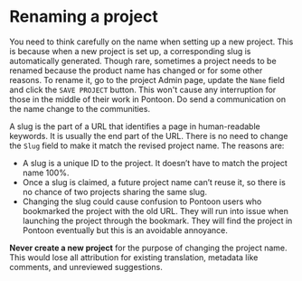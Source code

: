 # Renaming a project

You need to think carefully on the name when setting up a new project. This is because when a new project is set up, a corresponding slug is automatically generated. Though rare, sometimes a project needs to be renamed because the product name has changed or for some other reasons. To rename it, go to the project Admin page, update the `Name` field and click the `SAVE PROJECT` button. This won't cause any interruption for those in the middle of their work in Pontoon. Do send a communication on the name change to the communities.

A slug is the part of a URL that identifies a page in human-readable keywords. It is usually the end part of the URL.
There is no need to change the `Slug` field to make it match the revised project name. The reasons are:
* A slug is a unique ID to the project. It doesn’t have to match the project name 100%.
* Once a slug is claimed, a future project name can’t reuse it, so there is no chance of two projects sharing the same slug.
* Changing the slug could cause confusion to Pontoon users who bookmarked the project with the old URL. They will run into issue when launching the project through the bookmark. They will find the project in Pontoon eventually but this is an avoidable annoyance.

**Never create a new project** for the purpose of changing the project name. This would lose all attribution for existing translation, metadata like comments, and unreviewed suggestions.
